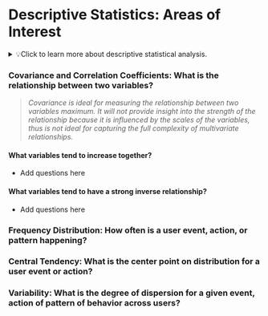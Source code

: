 # Descriptive Statistics: Areas of Interest
<details closed>
<summary>💡Click to learn more about descriptive statistical analysis.</summary>

1. Questions Descriptive Statistics Can Answer:
    * Central Tendency: Descriptive statistics help in understanding the typical or central value of a dataset. This includes measures like mean, median, and mode.
    * Variability/Dispersion: Descriptive statistics provide insights into the spread or variability of data points. This includes measures like range, variance, standard deviation, and interquartile range.
    * Distribution: Descriptive statistics describe how data are distributed across different values. This includes measures like skewness and kurtosis.
    * Association/Correlation: Descriptive statistics can indicate the relationship between variables. This includes measures like covariance and correlation coefficients.
2. Types of Data Used:
    * Numerical Data: Descriptive statistics are commonly applied to numerical data, which can be discrete (e.g., counts) or continuous (e.g., measurements).
    * Categorical Data: Descriptive statistics can also be applied to categorical data, such as frequencies or proportions of different categories.
    * Ordinal Data: Descriptive statistics can describe ordinal data, where the categories have a meaningful order but the differences between them may not be consistent.
3. Common Analysis and Data Errors:
    * Sampling Bias: Descriptive statistics can be skewed if the sample used is not representative of the population being studied, leading to biased estimates.
    * Measurement Errors: Errors in data collection or recording can distort descriptive statistics. For example, inaccurate measurements or data entry mistakes.
    * Outliers: Extreme values in the dataset can significantly affect measures like the mean and standard deviation, potentially misleading interpretations.
    * Misinterpretation of Measures: Misunderstanding or misinterpretation of descriptive statistics can lead to erroneous conclusions. For instance, assuming causation from correlation or misinterpreting the meaning of measures like skewness or kurtosis.
    * Data Transformation Issues: Transformation of data (e.g., log transformation) can impact the interpretation of descriptive statistics if not applied appropriately or if assumptions underlying the transformation are violated.
    * Overreliance on Summary Statistics: Relying solely on summary statistics without considering the underlying distribution or context of the data can lead to incomplete or misleading insights.

</details>

### Covariance and Correlation Coefficients: What is the relationship between two variables?

> _Covariance is ideal for measuring the relationship between two variables maximum. It will not provide insight into the strength of the relationship because it is influenced by the scales of the variables, thus is not ideal for capturing the full complexity of multivariate relationships._

#### What variables tend to increase together?
- Add questions here

#### What variables tend to have a strong inverse relationship?
- Add questions here

### Frequency Distribution: How often is a user event, action, or pattern happening?

### Central Tendency: What is the center point on distribution for a user event or action?

### Variability: What is the degree of dispersion for a given event, action of pattern of behavior across users?

